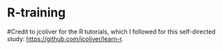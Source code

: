# R-training

#Credit to jcoliver for the R tutorials, which I followed for this self-directed study: https://github.com/jcoliver/learn-r.
